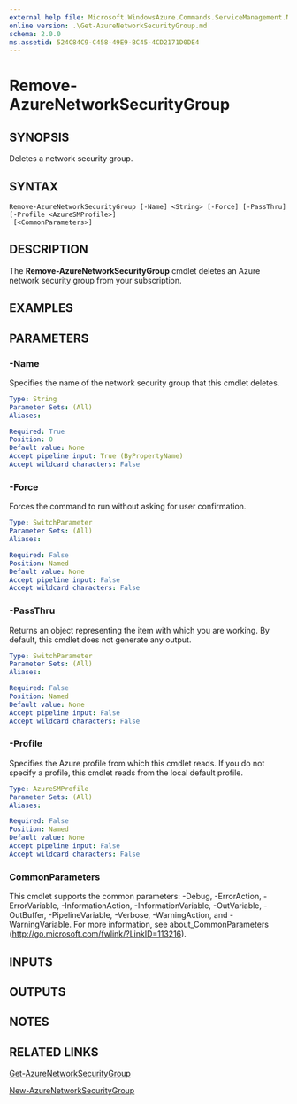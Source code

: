 ```yaml
---
external help file: Microsoft.WindowsAzure.Commands.ServiceManagement.Network.dll-Help.xml
online version: .\Get-AzureNetworkSecurityGroup.md
schema: 2.0.0
ms.assetid: 524C84C9-C458-49E9-BC45-4CD2171D0DE4
---
```


# Remove-AzureNetworkSecurityGroup

## SYNOPSIS
Deletes a network security group.

## SYNTAX

```
Remove-AzureNetworkSecurityGroup [-Name] <String> [-Force] [-PassThru] [-Profile <AzureSMProfile>]
 [<CommonParameters>]
```

## DESCRIPTION
The **Remove-AzureNetworkSecurityGroup** cmdlet deletes an Azure network security group from your subscription.

## EXAMPLES



## PARAMETERS

### -Name
Specifies the name of the network security group that this cmdlet deletes.

```yaml
Type: String
Parameter Sets: (All)
Aliases:

Required: True
Position: 0
Default value: None
Accept pipeline input: True (ByPropertyName)
Accept wildcard characters: False
```

### -Force
Forces the command to run without asking for user confirmation.

```yaml
Type: SwitchParameter
Parameter Sets: (All)
Aliases:

Required: False
Position: Named
Default value: None
Accept pipeline input: False
Accept wildcard characters: False
```

### -PassThru
Returns an object representing the item with which you are working.
By default, this cmdlet does not generate any output.

```yaml
Type: SwitchParameter
Parameter Sets: (All)
Aliases:

Required: False
Position: Named
Default value: None
Accept pipeline input: False
Accept wildcard characters: False
```

### -Profile
Specifies the Azure profile from which this cmdlet reads.
If you do not specify a profile, this cmdlet reads from the local default profile.

```yaml
Type: AzureSMProfile
Parameter Sets: (All)
Aliases:

Required: False
Position: Named
Default value: None
Accept pipeline input: False
Accept wildcard characters: False
```

### CommonParameters
This cmdlet supports the common parameters: -Debug, -ErrorAction, -ErrorVariable, -InformationAction, -InformationVariable, -OutVariable, -OutBuffer, -PipelineVariable, -Verbose, -WarningAction, and -WarningVariable. For more information, see about_CommonParameters (http://go.microsoft.com/fwlink/?LinkID=113216).

## INPUTS

## OUTPUTS

## NOTES

## RELATED LINKS

[Get-AzureNetworkSecurityGroup](./Get-AzureNetworkSecurityGroup.md)

[New-AzureNetworkSecurityGroup](./New-AzureNetworkSecurityGroup.md)
